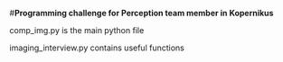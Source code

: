 #**Programming challenge for Perception team member in Kopernikus**

comp_img.py is the main python file

imaging_interview.py contains useful functions
